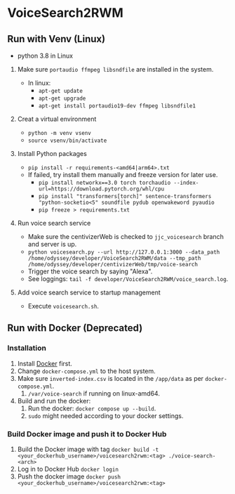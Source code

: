 # VoiceSearch2RWM

## Run with Venv (Linux)

* python 3.8 in Linux

1. Make sure `portaudio ffmpeg libsndfile` are installed in the system.
   * In linux:
     * `apt-get update`
     * `apt-get upgrade`
     * `apt-get install portaudio19-dev ffmpeg libsndfile1`
2. Creat a virtual environment
   * `python -m venv vsenv`
   * `source vsenv/bin/activate`

3. Install Python packages
   * `pip install -r requirements-<amd64|arm64>.txt`
   * If failed, try install them manually and freeze version for later use.
     * `pip install networkx==3.0 torch torchaudio --index-url=https://download.pytorch.org/whl/cpu`
     * `pip install "transformers[torch]" sentence-transformers "python-socketio<5" soundfile pydub openwakeword pyaudio`
     * `pip freeze > requirements.txt`

4. Run voice search service
   * Make sure the centivizerWeb is checked to `jjc_voicesearch` branch and server is up.
   * `python voicesearch.py --url http://127.0.0.1:3000 --data_path /home/odyssey/developer/VoiceSearch2RWM/data --tmp_path /home/odyssey/developer/centivizerWeb/tmp/voice-search`
   * Trigger the voice search by saying "Alexa".
   * See loggings:
     `tail -f developer/VoiceSearch2RWM/voice_search.log`.

5. Add voice search service to startup management
   * Execute `voicesearch.sh`.


## Run with Docker (Deprecated)

### Installation

1. Install [Docker](https://docs.docker.com/engine/install/) first.
2. Change `docker-compose.yml` to the host system.
3. Make sure `inverted-index.csv` is located in the `/app/data` as per `docker-compose.yml`.
   1. `/var/voice-search` if running on linux-amd64.
4. Build and run the docker:
   1. Run the docker: `docker compose up --build`.
   2. `sudo` might needed according to your docker settings. 

### Build Docker image and push it to Docker Hub

1. Build the Docker image with tag
   `docker build -t <your_dockerhub_username>/voicesearch2rwm:<tag> ./voice-search-<arch>`
2. Log in to Docker Hub
   `docker login`
3. Push the docker image
   `docker push <your_dockerhub_username>/voicesearch2rwm:<tag>`
